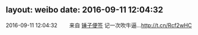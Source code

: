 layout: weibo
date: 2016-09-11 12:04:32
---
<meta name="referrer" content="no-referrer" />

2016-09-11 12:04:32  &nbsp;&nbsp;&nbsp;&nbsp;&nbsp;&nbsp; 来自 <a href="http://app.weibo.com/t/feed/4WCtHv" rel="nofollow">锤子便签</a>
记一次吹牛逼...http://t.cn/Rcf2wHC ​​​
